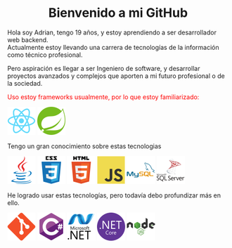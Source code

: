 <h1 align="center">Bienvenido a mi GitHub</h1>
<p align="left">
   Hola soy Adrian, tengo 19 años, y estoy aprendiendo a ser desarrollador web backend.<br>
   Actualmente estoy llevando una carrera de tecnologías de la información como técnico profesional.<br>
   
   Pero aspiración es llegar a ser Ingeniero de software, y desarrollar proyectos avanzados y complejos que aporten a mi futuro profesional o de la sociedad.
</p>
<p align="left">
   <p align="left" style="color: red;">
    Uso estoy frameworks usualmente, por lo que estoy familiarizado:
    <p>
      <img src="https://github.com/devicons/devicon/blob/master/icons/react/react-original.svg" width="64" height="64">
      <img src="https://github.com/devicons/devicon/blob/master/icons/spring/spring-original.svg" width="64" height="64">
    </p>
  </p>
  
  <p align="left">
    Tengo un gran conocimiento sobre estas tecnologias
    <p>
      <img src="https://github.com/devicons/devicon/blob/master/icons/java/java-original.svg" width="64" height="64">
      <img src="https://github.com/devicons/devicon/blob/master/icons/css3/css3-original-wordmark.svg" width="64" height="64">
      <img src="https://github.com/devicons/devicon/blob/master/icons/html5/html5-original-wordmark.svg" width="64" height="64">
      <img src="https://github.com/devicons/devicon/blob/master/icons/javascript/javascript-original.svg" width="64" height="64">
      <img src="https://github.com/devicons/devicon/blob/master/icons/mysql/mysql-original-wordmark.svg" width="64" height="64">
      <img src="https://github.com/devicons/devicon/blob/master/icons/microsoftsqlserver/microsoftsqlserver-original-wordmark.svg" width="64" height="64">
    </p>
  </p>

  <p aling="left">
    He logrado usar estas tecnologías, pero todavía debo profundizar más en ello.
    <p>
       <img src="https://github.com/devicons/devicon/blob/master/icons/git/git-original.svg" width="64" height="64">
       <img src="https://github.com/devicons/devicon/blob/master/icons/csharp/csharp-original.svg" width="64" height="64">
       <img src="https://github.com/devicons/devicon/blob/master/icons/dot-net/dot-net-original-wordmark.svg" width="64" height="64">
       <img src="https://github.com/devicons/devicon/blob/master/icons/dotnetcore/dotnetcore-original.svg" width="64" height="64">
       <img src="https://github.com/devicons/devicon/blob/master/icons/nodejs/nodejs-original-wordmark.svg" width="64" height="64">
    </p>
  </p>
</p>

